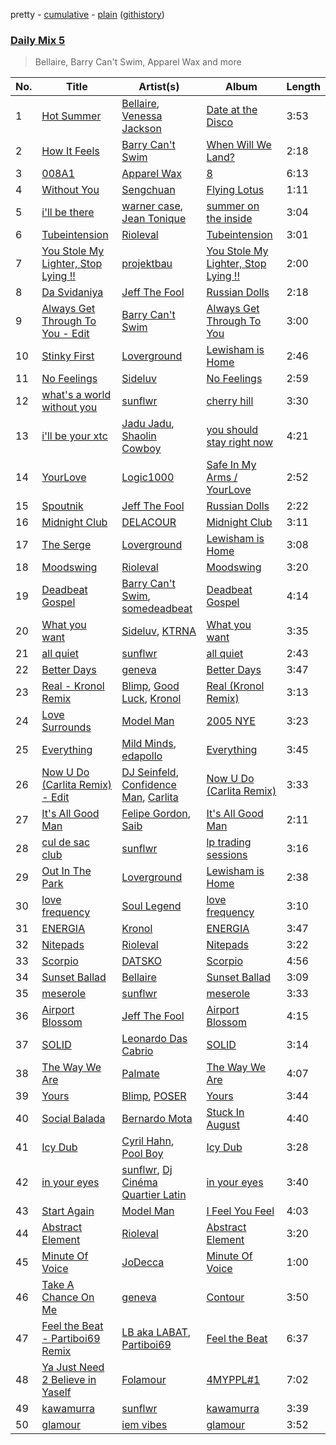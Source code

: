 pretty - [cumulative](/playlists/cumulative/Daily%20Mix%205.md) - [plain](/playlists/plain/37i9dQZF1E36TO0q54WsJv) ([githistory](https://github.githistory.xyz/vitokorn/spotify-playlist-archive/blob/master/playlists/plain/37i9dQZF1E36TO0q54WsJv))

### [Daily Mix 5](https://open.spotify.com/playlist/37i9dQZF1E36TO0q54WsJv)

> Bellaire, Barry Can't Swim, Apparel Wax and more

| No. | Title | Artist(s) | Album | Length |
|---|---|---|---|---|
| 1 | [Hot Summer](https://open.spotify.com/track/2bY6P0FmkFkPcyFNXW0moX) | [Bellaire](https://open.spotify.com/artist/6yeeXqk3RxV7l5DxmlXMnw), [Venessa Jackson](https://open.spotify.com/artist/6JDjuDf9o67pNcq97V6fhy) | [Date at the Disco](https://open.spotify.com/album/0EOAQUNVccnCTrrGf9Mfk9) | 3:53 |
| 2 | [How It Feels](https://open.spotify.com/track/3NZz7DWeVQesSOn6mO39F7) | [Barry Can't Swim](https://open.spotify.com/artist/0vTVU0KH0CVzijsoKGsTPl) | [When Will We Land?](https://open.spotify.com/album/5LASDBDtLLEt3QqVtgOoaM) | 2:18 |
| 3 | [008A1](https://open.spotify.com/track/4MCM6iff0STPETNF1K8as0) | [Apparel Wax](https://open.spotify.com/artist/2nlNttZvT9FlaPBIP1H4Io) | [8](https://open.spotify.com/album/0VjEHFit3Jh83caJw3gvw0) | 6:13 |
| 4 | [Without You](https://open.spotify.com/track/3YISDHl3jCty4jlnnb31Zq) | [Sengchuan](https://open.spotify.com/artist/3fZldMUilz5w2Fw95Pxqul) | [Flying Lotus](https://open.spotify.com/album/4rEnatbHdhIlYzwJyggmXK) | 1:11 |
| 5 | [i'll be there](https://open.spotify.com/track/7tYRwRp2IS41nUQHW6UMuL) | [warner case](https://open.spotify.com/artist/106OuakzOxxbXTuigEEf01), [Jean Tonique](https://open.spotify.com/artist/6BVLQfvzlvlNZ43WjbFgbI) | [summer on the inside](https://open.spotify.com/album/1bkPNy0jxEKPG7nSTn5Saa) | 3:04 |
| 6 | [Tubeintension](https://open.spotify.com/track/1rDftNCuPjDkyTfWKUv03M) | [Rioleval](https://open.spotify.com/artist/45I1HAnq6EeSBi48cAqpw0) | [Tubeintension](https://open.spotify.com/album/6bipDuR6ej1luxyA5Pl3zO) | 3:01 |
| 7 | [You Stole My Lighter, Stop Lying !!](https://open.spotify.com/track/1ZJr0cw3WYoDWbl4DlSJn0) | [projektbau](https://open.spotify.com/artist/6zMFuvc7I8OgPAJj9jhSd4) | [You Stole My Lighter, Stop Lying !!](https://open.spotify.com/album/7luC18aOlizvebLy61y2Za) | 2:00 |
| 8 | [Da Svidaniya](https://open.spotify.com/track/2sVhVmoaj5gsHQ3ZlageLv) | [Jeff The Fool](https://open.spotify.com/artist/6ecEpamJKkgb4604pUpCTp) | [Russian Dolls](https://open.spotify.com/album/6n13SJdYvdWtDwsqnPmHgE) | 2:18 |
| 9 | [Always Get Through To You - Edit](https://open.spotify.com/track/0HWY09dnVuJfERJcgEZ836) | [Barry Can't Swim](https://open.spotify.com/artist/0vTVU0KH0CVzijsoKGsTPl) | [Always Get Through To You](https://open.spotify.com/album/51OIExqk0K2EqCJTnKvdaV) | 3:00 |
| 10 | [Stinky First](https://open.spotify.com/track/4Sz8hdoxcJhyRS9sFHgFEd) | [Loverground](https://open.spotify.com/artist/3SvoerawAn5RAZ2N9osc3z) | [Lewisham is Home](https://open.spotify.com/album/2O578cZT8CDJgKCPOdfpWJ) | 2:46 |
| 11 | [No Feelings](https://open.spotify.com/track/7JqUzCEIijure99GZ6w2bk) | [Sideluv](https://open.spotify.com/artist/3Qav2btak3NJY2w6NbVC1Y) | [No Feelings](https://open.spotify.com/album/3UyNsFGahsLsTtVsuP6Qsp) | 2:59 |
| 12 | [what's a world without you](https://open.spotify.com/track/6UpJUqtGvP1FuUy6LpGmua) | [sunflwr](https://open.spotify.com/artist/1vXY7FiXJPu6j456ZcrtIF) | [cherry hill](https://open.spotify.com/album/1DTQS6YNRYk1O5T42jvHxk) | 3:30 |
| 13 | [i'll be your xtc](https://open.spotify.com/track/3LAvzQTWEEILoz5ghyoZLP) | [Jadu Jadu](https://open.spotify.com/artist/2Oe3qtPntosByl21BCcUSc), [Shaolin Cowboy](https://open.spotify.com/artist/3SLV96o2Xa4oOZpSl5FwgD) | [you should stay right now](https://open.spotify.com/album/1WWKLea8iFDataD92oFoJw) | 4:21 |
| 14 | [YourLove](https://open.spotify.com/track/2yQweA8nCYuzFj15LiOb41) | [Logic1000](https://open.spotify.com/artist/2EFsfh1zewsSWhDINv7j1I) | [Safe In My Arms / YourLove](https://open.spotify.com/album/2B7X9jUKwOhDLouk997Ut3) | 2:52 |
| 15 | [Spoutnik](https://open.spotify.com/track/6xckDFCQfgPGX6hD0Wysuy) | [Jeff The Fool](https://open.spotify.com/artist/6ecEpamJKkgb4604pUpCTp) | [Russian Dolls](https://open.spotify.com/album/6n13SJdYvdWtDwsqnPmHgE) | 2:22 |
| 16 | [Midnight Club](https://open.spotify.com/track/6cg9Tnerna1V1ZCwPqaJWf) | [DELACOUR](https://open.spotify.com/artist/3bFd5sav9N5kGzBklcXt6l) | [Midnight Club](https://open.spotify.com/album/2JiaWi43V6ulh4CBddBetE) | 3:11 |
| 17 | [The Serge](https://open.spotify.com/track/7Br2LUvRs6axBWhkhFBQVf) | [Loverground](https://open.spotify.com/artist/3SvoerawAn5RAZ2N9osc3z) | [Lewisham is Home](https://open.spotify.com/album/2O578cZT8CDJgKCPOdfpWJ) | 3:08 |
| 18 | [Moodswing](https://open.spotify.com/track/4PuGg156blv8tcFzJyfFsq) | [Rioleval](https://open.spotify.com/artist/45I1HAnq6EeSBi48cAqpw0) | [Moodswing](https://open.spotify.com/album/48a1pPaprjWwKH7flmn3vv) | 3:20 |
| 19 | [Deadbeat Gospel](https://open.spotify.com/track/3pSkRsuZv57a1yCxJPiBiT) | [Barry Can't Swim](https://open.spotify.com/artist/0vTVU0KH0CVzijsoKGsTPl), [somedeadbeat](https://open.spotify.com/artist/3ZNGHjHAtesA1czp8QKYK6) | [Deadbeat Gospel](https://open.spotify.com/album/2idTKvVf3bPURpVdZ8k6ZH) | 4:14 |
| 20 | [What you want](https://open.spotify.com/track/6V6Caj3jjsVatEQwZmjJLV) | [Sideluv](https://open.spotify.com/artist/3Qav2btak3NJY2w6NbVC1Y), [KTRNA](https://open.spotify.com/artist/5pKcy7BcqjgJ632BpR6wMa) | [What you want](https://open.spotify.com/album/5MoR3t3G679ujFswuoYHLd) | 3:35 |
| 21 | [all quiet](https://open.spotify.com/track/4E2ufbn1a6wTDCwTBNdTjZ) | [sunflwr](https://open.spotify.com/artist/1vXY7FiXJPu6j456ZcrtIF) | [all quiet](https://open.spotify.com/album/7EhBpVCPVNxtBwYG2UN96H) | 2:43 |
| 22 | [Better Days](https://open.spotify.com/track/4NNbWWoAktOBX5Ia231JZH) | [geneva](https://open.spotify.com/artist/2o7hwM029oQciNt5pyaj3i) | [Better Days](https://open.spotify.com/album/2me5ZjI4VIz5iNnbnbwAtp) | 3:47 |
| 23 | [Real - Kronol Remix](https://open.spotify.com/track/4wQQKcj2msjRy53I02GiV3) | [Blimp](https://open.spotify.com/artist/3cMgbjmQ7G6UjuJ7nS0yzx), [Good Luck](https://open.spotify.com/artist/4qjYf4FY77csjIalUFicQS), [Kronol](https://open.spotify.com/artist/13Bm2FdMEKw4x8BJXCL1MI) | [Real (Kronol Remix)](https://open.spotify.com/album/6yFGQFVesoLwtnxEY15O5x) | 3:13 |
| 24 | [Love Surrounds](https://open.spotify.com/track/4nIUG37BrbiNQzv9pLB7zq) | [Model Man](https://open.spotify.com/artist/2T5NLCuN31j79zbxZ2XCSA) | [2005 NYE](https://open.spotify.com/album/1Epdx4Nl1hobUOEnIXGHVl) | 3:23 |
| 25 | [Everything](https://open.spotify.com/track/68DlocJklu5t9y9Fsg7Qvr) | [Mild Minds](https://open.spotify.com/artist/3Ka3k9K2WStR52UJVtbJZW), [edapollo](https://open.spotify.com/artist/5BCLvW3qaUm39VjiZ8INmm) | [Everything](https://open.spotify.com/album/6TF0AyfUoelbCdpeRR4Y92) | 3:45 |
| 26 | [Now U Do (Carlita Remix) - Edit](https://open.spotify.com/track/4npDRstA1cZPDshgtC3mvv) | [DJ Seinfeld](https://open.spotify.com/artist/37YzpfBeFju8QRZ3g0Ha1Q), [Confidence Man](https://open.spotify.com/artist/0RwXnFrEoI8tltFvYpJgP6), [Carlita](https://open.spotify.com/artist/1GVbOnrND8b3eh2JZ4opw8) | [Now U Do (Carlita Remix)](https://open.spotify.com/album/7t88wDCAJBUW98FDo1imXi) | 3:33 |
| 27 | [It's All Good Man](https://open.spotify.com/track/0JTvUlDFNgbrHoouTyHVQx) | [Felipe Gordon](https://open.spotify.com/artist/7rQKvsWUOJgXmInx2JuaXj), [Saib](https://open.spotify.com/artist/6N4HlHINMvoTyAL0yhBUCk) | [It's All Good Man](https://open.spotify.com/album/7KqSFWWbQKiTM9xZDxsS2W) | 2:11 |
| 28 | [cul de sac club](https://open.spotify.com/track/6Fme0qXTmXtkjYKZ7ZrtVH) | [sunflwr](https://open.spotify.com/artist/1vXY7FiXJPu6j456ZcrtIF) | [lp trading sessions](https://open.spotify.com/album/1ickZqtGIXO8Ynq8HML2xO) | 3:16 |
| 29 | [Out In The Park](https://open.spotify.com/track/5LaxO0zBtUg0194Yt9jwjq) | [Loverground](https://open.spotify.com/artist/3SvoerawAn5RAZ2N9osc3z) | [Lewisham is Home](https://open.spotify.com/album/2O578cZT8CDJgKCPOdfpWJ) | 2:38 |
| 30 | [love frequency](https://open.spotify.com/track/3VOQ8eJRhkRfsmlMoEY8OY) | [Soul Legend](https://open.spotify.com/artist/55KBAeJzZBcJ5AhPW5OOpy) | [love frequency](https://open.spotify.com/album/26FM0rmt9QE4f3chQsOWGS) | 3:10 |
| 31 | [ENERGIA](https://open.spotify.com/track/7i9Wgi22hREo7RfjmbhvHR) | [Kronol](https://open.spotify.com/artist/13Bm2FdMEKw4x8BJXCL1MI) | [ENERGIA](https://open.spotify.com/album/5cIEDwpwvguf7xoUCdikvn) | 3:47 |
| 32 | [Nitepads](https://open.spotify.com/track/0mA9W89ihQhz5TubvN02Ml) | [Rioleval](https://open.spotify.com/artist/45I1HAnq6EeSBi48cAqpw0) | [Nitepads](https://open.spotify.com/album/4xiCZc0ezhcViM0OWqTGs8) | 3:22 |
| 33 | [Scorpio](https://open.spotify.com/track/2DUVLddLKvksEgKAJNtsP3) | [DATSKO](https://open.spotify.com/artist/2b1Yc522In2BV3Q1fj2JzY) | [Scorpio](https://open.spotify.com/album/4J6YZgueEK9UnoU1IUxsSi) | 4:56 |
| 34 | [Sunset Ballad](https://open.spotify.com/track/7krneDaWsDdXN2Qt5AHxMA) | [Bellaire](https://open.spotify.com/artist/6yeeXqk3RxV7l5DxmlXMnw) | [Sunset Ballad](https://open.spotify.com/album/6Wk5CDla9XNKvAJHdAGqJP) | 3:09 |
| 35 | [meserole](https://open.spotify.com/track/0ZknBLwUkWexmyNLAukYpE) | [sunflwr](https://open.spotify.com/artist/1vXY7FiXJPu6j456ZcrtIF) | [meserole](https://open.spotify.com/album/6IAjQJTXRLi7MdiE1KptlD) | 3:33 |
| 36 | [Airport Blossom](https://open.spotify.com/track/76UVXv4Q3dxoboqNy07ot0) | [Jeff The Fool](https://open.spotify.com/artist/6ecEpamJKkgb4604pUpCTp) | [Airport Blossom](https://open.spotify.com/album/3xq8FzxuWwcyTYJUIt6SHD) | 4:15 |
| 37 | [SOLID](https://open.spotify.com/track/6yP8rQd4O9pWCEF2eBkh8X) | [Leonardo Das Cabrio](https://open.spotify.com/artist/3nMN6fAKa2mtruEGyLB8AI) | [SOLID](https://open.spotify.com/album/2yzXpBjfDEDx2RnRQBDwCn) | 3:14 |
| 38 | [The Way We Are](https://open.spotify.com/track/0qcANLmgDq3piisgdjKGEi) | [Palmate](https://open.spotify.com/artist/02mNGa8lfssm5rnhwZhVNw) | [The Way We Are](https://open.spotify.com/album/6HahoB2NdYfPYGK6kFJPrA) | 4:07 |
| 39 | [Yours](https://open.spotify.com/track/0Y3XaUfDXxHu9ka27hP6gx) | [Blimp](https://open.spotify.com/artist/3cMgbjmQ7G6UjuJ7nS0yzx), [POSER](https://open.spotify.com/artist/0Wq9bM8CbTRmKPtCxFxT8P) | [Yours](https://open.spotify.com/album/3KfFa2BZ8wUuQzW9dVFIdR) | 3:44 |
| 40 | [Social Balada](https://open.spotify.com/track/7kqU7n3fTkGKrKAVNLjKSL) | [Bernardo Mota](https://open.spotify.com/artist/2mZVPsZy2qPDbHmMCrIpSD) | [Stuck In August](https://open.spotify.com/album/42icHwuB1DTgv7NtGMfWje) | 4:40 |
| 41 | [Icy Dub](https://open.spotify.com/track/1qp2TaqWFlzkEZCkVrDLET) | [Cyril Hahn](https://open.spotify.com/artist/4EFMHRFpgrpfp0AVEBp4m2), [Pool Boy](https://open.spotify.com/artist/0JA5uqKcjlx67kfQ5atued) | [Icy Dub](https://open.spotify.com/album/624m97w8CI6tUVfzC7cmDl) | 3:28 |
| 42 | [in your eyes](https://open.spotify.com/track/07qOwgz7M3q7EYHbVTIy6P) | [sunflwr](https://open.spotify.com/artist/1vXY7FiXJPu6j456ZcrtIF), [Dj Cinéma Quartier Latin](https://open.spotify.com/artist/3nI698C0lc7EpVCIDShUgD) | [in your eyes](https://open.spotify.com/album/74j8HrOTVbhNZfVr4MP0Lt) | 3:40 |
| 43 | [Start Again](https://open.spotify.com/track/2dPOMJfe0ingxUn9g6S52d) | [Model Man](https://open.spotify.com/artist/2T5NLCuN31j79zbxZ2XCSA) | [I Feel You Feel](https://open.spotify.com/album/0kp7hFBIN1CFuv3gIBcdDo) | 4:03 |
| 44 | [Abstract Element](https://open.spotify.com/track/54zu1m1KX1oOwZPuGse5y0) | [Rioleval](https://open.spotify.com/artist/45I1HAnq6EeSBi48cAqpw0) | [Abstract Element](https://open.spotify.com/album/732EXMXLdOFUekdrcrcbls) | 3:20 |
| 45 | [Minute Of Voice](https://open.spotify.com/track/57kQZCwVKzeJ2mCDUQeLb4) | [JoDecca](https://open.spotify.com/artist/6gLYaR69WACtwh25vew3Ng) | [Minute Of Voice](https://open.spotify.com/album/60Xjucb87eRBfzuFRC3ZRO) | 1:00 |
| 46 | [Take A Chance On Me](https://open.spotify.com/track/0pgLPBHuvdhA9tNigd1tqB) | [geneva](https://open.spotify.com/artist/2o7hwM029oQciNt5pyaj3i) | [Contour](https://open.spotify.com/album/4Gjc9JbLq8CEyAagA4nK8Z) | 3:50 |
| 47 | [Feel the Beat - Partiboi69 Remix](https://open.spotify.com/track/2wNEBBr52TumYRmtYH1ocC) | [LB aka LABAT](https://open.spotify.com/artist/02fHczhlgEBCCjzjsNvJAh), [Partiboi69](https://open.spotify.com/artist/0CutULGVZ24wOr1HHYoEOL) | [Feel the Beat](https://open.spotify.com/album/4izfgFschtwTedFJH5b4rO) | 6:37 |
| 48 | [Ya Just Need 2 Believe in Yaself](https://open.spotify.com/track/3u1hU4L9HLGBjcj1nQekIv) | [Folamour](https://open.spotify.com/artist/6pJY5At9SiMpAOBrw9YosS) | [4MYPPL#1](https://open.spotify.com/album/3jHf5zZ8d5MQg03YyfTa2I) | 7:02 |
| 49 | [kawamurra](https://open.spotify.com/track/3v7n5DAfjk8QptjWobnt8O) | [sunflwr](https://open.spotify.com/artist/1vXY7FiXJPu6j456ZcrtIF) | [kawamurra](https://open.spotify.com/album/7Iybusl2TxnH26o3x3lOtX) | 3:39 |
| 50 | [glamour](https://open.spotify.com/track/3GXwlgMB0K7ooY17GjNIeK) | [iem vibes](https://open.spotify.com/artist/13FW0n5tpVEmkC5Fmfgmdg) | [glamour](https://open.spotify.com/album/2kgC14xd1Hlfppa93CMbPf) | 3:52 |